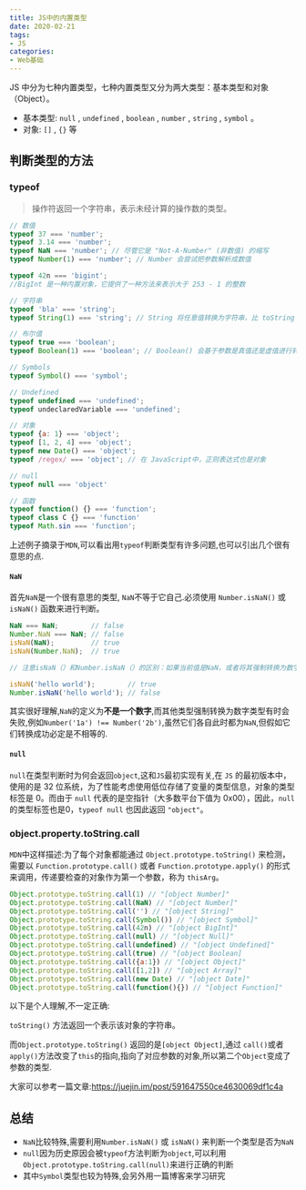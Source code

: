 ```yaml
--- 
title: JS中的内置类型
date: 2020-02-21
tags:  
- JS
categories:
- Web基础
---
```

JS 中分为七种内置类型，七种内置类型又分为两大类型：基本类型和对象（Object）。
- 基本类型: `null` , `undefined` , `boolean` , `number` , `string` , `symbol` 。
- 对象: `[]` , `{}` 等

## 判断类型的方法
### typeof
> 操作符返回一个字符串，表示未经计算的操作数的类型。
```js
// 数值
typeof 37 === 'number';
typeof 3.14 === 'number';
typeof NaN === 'number'; // 尽管它是 "Not-A-Number" (非数值) 的缩写
typeof Number(1) === 'number'; // Number 会尝试把参数解析成数值

typeof 42n === 'bigint';
//BigInt 是一种内置对象，它提供了一种方法来表示大于 253 - 1 的整数

// 字符串
typeof 'bla' === 'string';
typeof String(1) === 'string'; // String 将任意值转换为字符串，比 toString 更安全

// 布尔值
typeof true === 'boolean';
typeof Boolean(1) === 'boolean'; // Boolean() 会基于参数是真值还是虚值进行转换

// Symbols
typeof Symbol() === 'symbol';

// Undefined
typeof undefined === 'undefined';
typeof undeclaredVariable === 'undefined'; 

// 对象
typeof {a: 1} === 'object';
typeof [1, 2, 4] === 'object';
typeof new Date() === 'object';
typeof /regex/ === 'object'; // 在 JavaScript中，正则表达式也是对象

// null
typeof null === 'object'

// 函数
typeof function() {} === 'function';
typeof class C {} === 'function'
typeof Math.sin === 'function';
```
上述例子摘录于`MDN`,可以看出用`typeof`判断类型有许多问题,也可以引出几个很有意思的点.
#### `NaN`
首先`NaN`是一个很有意思的类型, `NaN`不等于它自己.必须使用 `Number.isNaN()` 或 `isNaN()` 函数来进行判断。
```js
NaN === NaN;        // false
Number.NaN === NaN; // false
isNaN(NaN);         // true
isNaN(Number.NaN);  // true

// 注意isNaN（）和Number.isNaN（）的区别：如果当前值是NaN，或者将其强制转换为数字后将是NaN，则前者将返回true。而后者仅当值当前为NaN时才为true：

isNaN('hello world');        // true
Number.isNaN('hello world'); // false
```
其实很好理解,`NaN`的定义为**不是一个数字**,而其他类型强制转换为数字类型有时会失败,例如`Number('1a') !== Number('2b')`,虽然它们各自此时都为`NaN`,但假如它们转换成功必定是不相等的.

#### `null`
`null`在类型判断时为何会返回`object`,这和`JS`最初实现有关,在 `JS` 的最初版本中，使用的是 32 位系统，为了性能考虑使用低位存储了变量的类型信息，对象的类型标签是 0。而由于 `null` 代表的是空指针（大多数平台下值为 0x00），因此，`null` 的类型标签也是0，`typeof null` 也因此返回 `"object"`。
### object.property.toString.call
`MDN`中这样描述:为了每个对象都能通过 `Object.prototype.toString()` 来检测，需要以 `Function.prototype.call()` 或者 `Function.prototype.apply()` 的形式来调用，传递要检查的对象作为第一个参数，称为 `thisArg`。
```js
Object.prototype.toString.call(1) // "[object Number]"
Object.prototype.toString.call(NaN) // "[object Number]"
Object.prototype.toString.call('') // "[object String]"
Object.prototype.toString.call(Symbol()) // "[object Symbol]"
Object.prototype.toString.call(42n) // "[object BigInt]"
Object.prototype.toString.call(null) // "[object Null]"
Object.prototype.toString.call(undefined) // "[object Undefined]"
Object.prototype.toString.call(true) // "[object Boolean]
Object.prototype.toString.call({a:1}) // "[object Object]"
Object.prototype.toString.call([1,2]) // "[object Array]"
Object.prototype.toString.call(new Date) // "[object Date]"
Object.prototype.toString.call(function(){}) // "[object Function]"
```
以下是个人理解,不一定正确:

`toString()` 方法返回一个表示该对象的字符串。

而`Object.prototype.toString()` 返回的是`[object Object]`,通过 `call()`或者`apply()`方法改变了`this`的指向,指向了对应参数的对象,所以第二个`Object`变成了参数的类型.

大家可以参考一篇文章:https://juejin.im/post/591647550ce4630069df1c4a

## 总结
- `NaN`比较特殊,需要利用`Number.isNaN()` 或 `isNaN()` 来判断一个类型是否为`NaN`
- `null`因为历史原因会被`typeof`方法判断为`object`,可以利用`Object.prototype.toString.call(null)`来进行正确的判断
- 其中`Symbol`类型也较为特殊,会另外用一篇博客来学习研究





